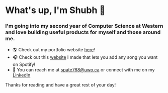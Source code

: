 # What's up, I'm Shubh 🫡
### I'm going into my second year of Computer Science at Western and love building useful products for myself and those around me. 

- 🌎 Check out my portfolio website [here](www.shubh.online)!
- 🎧 Check out this [website](https://www.localify.online/) I made that lets you add any song you want on Spotify!
- 🫵 You can reach me at [spate768@uwo.ca](mailto:spate768@uwo.ca) or connect with me on my [LinkedIn](https://www.linkedin.com/in/-shubhpatel/)

Thanks for reading and have a great rest of your day!

<!--
**shubhhpatel/shubhhpatel** is a ✨ _special_ ✨ repository because its `README.md` (this file) appears on your GitHub profile.

Here are some ideas to get you started:

- 🔭 I’m currently working on ...
- 🌱 I’m currently learning ...
- 👯 I’m looking to collaborate on ...
- 🤔 I’m looking for help with ...
- 💬 Ask me about ...
- 📫 How to reach me: ...
- 😄 Pronouns: ...
- ⚡ Fun fact: ...
-->
